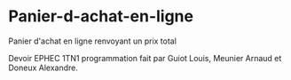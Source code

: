# Panier-d-achat-en-ligne
Panier d'achat en ligne renvoyant un prix total

Devoir EPHEC 1TN1 programmation fait par Guiot Louis, Meunier Arnaud et Doneux Alexandre.
